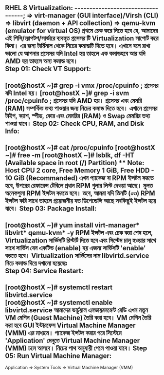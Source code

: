RHEL 8 Virtualization:
----------------------------------;
 => virt-manager (GUI interface)/Virsh (CLI)
 => libvirt (daemon + API collection)
 => qemu-kvm (emulator for virtual OS)
প্রথমে চেক করে নিতে হবে যে, আমাদের এই পিসি/ল্যাপটপ/সার্ভারে ব্যবহৃত প্রসেসর টি Virtualization সাপোর্ট করে কিনা। এর জন্য টার্মিনাল থেকে নিচের কমান্ডটি দিতে হবে। এখানে বলে রাখা ভালো যে আপনার প্রসেসর যদি Intel হয় তাহলে এক কমান্ডহবে আর যদি AMD হয় তাহলে অন্য কমান্ড হবে।  
Step 01: Check VT Support:
---------------------------------------------
[root@hostX ~]# grep -i vmx /proc/cpuinfo      ; প্রসেসর যদি Intel হয়।
[root@hostX ~]# grep -i svm /proc/cpuinfo      ; প্রসেসর যদি AMD হয়। 
প্রসেসর এবং মেমরি (RAM) সম্পর্কিত তথ্য পাওয়ার জন্য নিচের কমান্ড দিতে হবে। এখানে প্রসেসর টাইপ, ক্যাশ, স্পীড, কোর এবং মেমরির (RAM) ও Swap মেমরির তথ্য পাওয়া যাবে। 
Step 02: Check CPU, RAM, and Disk Info:
-----------------------------------------------------------------
[root@hostX ~]# cat /proc/cpuinfo 
[root@hostX ~]# free -m
[root@hostX ~]# lsblk, df -HT (Available space in root (/) Partition) 
 ** Note: Host CPU 2 core, Free Memory 1 GiB, Free HDD - 10 GiB (Recommanded)
এখন প্যাকেজ বা RPM ইন্সটল করতে হবে, উপরের রেফারেন্স টেবিলে প্রধান RPM গুলার লিস্ট দেওয়া আছে। মুলত অনেকগুলা RPM
 ইন্সটল করতে হবে। তবে, আমরা যদি তিনটি (০৩) RPM ইন্সটল করি সাথে তাহলে প্রয়োজনীয় যত ডিপেন্ডেন্সি আছে সবকিছুই ইন্সটল হয়ে যাবে। 
Step 03: Package Install: 
---------------------------------------
[root@hostX ~]# yum install virt-manager* libvirt* qemu-kvm* -y
RPM ইন্সটল এবং চেক করা শেষ হলে, Virtualization সার্ভিসটি রিস্টার্ট দিতে হবে এবং সিস্টেম চালু হওয়ার সাথে সাথে  সার্ভিস যেন একটিভ (enable) হয় এজন্য সার্ভিসটি 'enable' করতে হবে। Virtualization সার্ভিসের নাম libvirtd.service নিচে কমান্ড দিয়ে দখানো হয়েছেঃ  
Step 04: Service Restart: 
---------------------------------------
[root@hostX ~]# systemctl restart libvirtd.service  
[root@hostX ~]# systemctl enable libvirtd.service 
আমাদের ভার্চুয়াল এনভায়রনমেন্ট রেডি এখন নতুন VM মেশিন (Guest Machine) তৈরি করা হবে। VM মেশিন তৈরি করা হবে GUI
ইন্টারফেস Virtual Machine Manager (VMM) এর মাধ্যমে। প্যাকেজ ইন্সটল করার পরে সিস্টেমে 'Application' মেনুতে
Virtual Machine Manager (VMM) চলে আসবে। নিচের পাথ অনুযায়ী গেলে পাওয়া যাবে। 
Step 05: Run Virtual Machine Manager:
----------------------------------------------------------------
Application => System Tools => Virtual Machine Manager (VMM)
